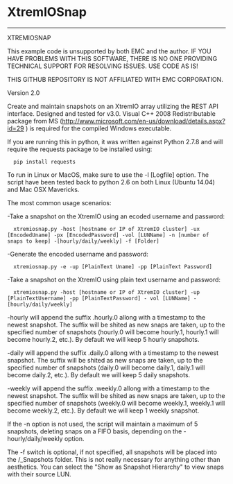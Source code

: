 XtremIOSnap
===========
   ------------------------------------------------------------------------
   XTREMIOSNAP
   
   This example code is unsupported by both EMC and the author.
   IF YOU HAVE PROBLEMS WITH THIS SOFTWARE, THERE IS NO ONE PROVIDING TECHNICAL SUPPORT FOR RESOLVING ISSUES. USE CODE AS IS!
    
   THIS GITHUB REPOSITORY IS NOT AFFILIATED WITH EMC CORPORATION.

   Version 2.0
    
   Create and maintain snapshots on an XtremIO array utilizing the REST API interface.  Designed and tested for v3.0.
   Visual C++ 2008 Redistributable package from MS (http://www.microsoft.com/en-us/download/details.aspx?id=29 ) is required for the compiled Windows executable.
   
   If you are running this in python, it was written against Python 2.7.8 and will require the requests package to be installed using:
   
      pip install requests
    
   To run in Linux or MacOS, make sure to use the -l [Logfile] option.  The script have been tested back to python 2.6 on both Linux (Ubuntu 14.04) and Mac OSX Mavericks.
   
   The most common usage scenarios:

   -Take a snapshot on the XtremIO using an ecoded username and password:

      xtremiosnap.py -host [hostname or IP of XtremIO cluster] -ux [EncodedUname] -px [EncodedPassword] -vol [LUNName] -n [number of snaps to keep] -[hourly/daily/weekly] -f [Folder]

   -Generate the encoded username and password:

      xtremiosnap.py -e -up [PlainText Uname] -pp [PlainText Password]

   -Take a snapshot on the XtremIO using plain text username and password:

      xtremiosnap.py -host [hostname or IP of XtremIO cluster] -up [PlainTextUsername] -pp [PlainTextPassword] - vol [LUNName] -[hourly/daily/weekly]

   -hourly will append the suffix .hourly.0 allong with a timestamp to the newest snapshot.  The suffix will be shited as new snaps are taken, up to the specified number of snapshots (hourly.0 will become hourly.1, hourly.1 will become hourly.2, etc.).  By default we will keep 5 hourly snapshots.

   -daily will append the suffix .daily.0 allong with a timestamp to the newest snapshot.  The suffix will be shited as new snaps are taken, up to the specified number of snapshots (daily.0 will become daily.1, daily.1 will become daily.2, etc.). By default we will keep 5 daily snapshots.

   -weekly will append the suffix .weekly.0 allong with a timestamp to the newest snapshot.  The suffix will be shited as new snaps are taken, up to the specified number of snapshots (weekly.0 will become weekly.1, weekly.1 will become weekly.2, etc.). By default we will keep 1 weekly snapshot.

   If the -n option is not used, the script will maintain a maximum of 5 snapshots, deleting snaps on a FIFO basis, depending on the -hourly/daily/weekly option.

   The -f switch is optional, if not specified, all snapshots will be placed into the /_Snapshots folder.  This is not really necessary for anything other than aesthetics.  You can select the "Show as Snapshot Hierarchy" to view snaps with their source LUN.

